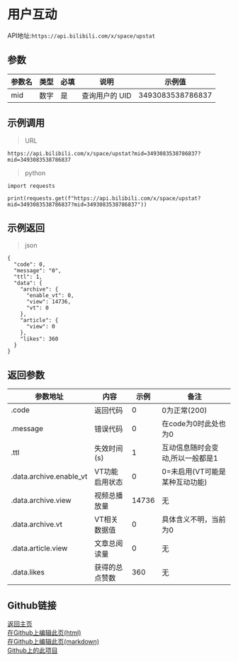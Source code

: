 # 用户互动  
API地址:`https://api.bilibili.com/x/space/upstat`  
## 参数  
| 参数名 | 类型   | 必填 | 说明               | 示例值           |
|--------|--------|------|--------------------|------------------|
| mid    | 数字 | 是   | 查询用户的 UID     | 3493083538786837 |

## 示例调用  
>URL


```
https://api.bilibili.com/x/space/upstat?mid=3493083538786837?mid=3493083538786837
```  
>python


```
import requests

print(requests.get(f"https://api.bilibili.com/x/space/upstat?mid=3493083538786837?mid=3493083538786837"))
```

## 示例返回  
>json


```
{
  "code": 0,
  "message": "0",
  "ttl": 1,
  "data": {
    "archive": {
      "enable_vt": 0,
      "view": 14736,
      "vt": 0
    },
    "article": {
      "view": 0
    },
    "likes": 360
  }
}
```

## 返回参数
| 参数地址  |  内容 |  示例 |  备注 |  
| ------------ | ---------------- | ------------ | ------------ |   
| .code  | 返回代码  | 0  |  0为正常(200) |  
|  .message | 错误代码  | 0  | 在code为0时此处也为0  |  
|  .ttl |  失效时间(s) | 1  | 互动信息随时会变动,所以一般都是1  |  
| .data.archive.enable_vt  | VT功能启用状态  | 0 |  0=未启用(VT可能是某种互动功能) |  
| .data.archive.view | 视频总播放量 | 14736 | 无 |
| .data.archive.vt | VT相关数据值 | 0 | 具体含义不明，当前为0 |
| .data.article.view | 文章总阅读量 | 0 | 无 |
| .data.likes | 获得的总点赞数 | 360 | 无 |


## Github链接
[返回主页](https://qiufengcute.github.io/unofficial-bilibili-apis-docs/)  
[在Github上编辑此页(html)](https://github.com/qiufengcute/unofficial-bilibili-apis-docs/edit/main/docs/html/user_Interactions.html)  
[在Github上编辑此页(markdown)](https://github.com/qiufengcute/unofficial-bilibili-apis-docs/edit/main/docs/markdown/user_Interactions.md)  
[Github上的此项目](https://github.com/qiufengcute/unofficial-bilibili-apis-docs/)
